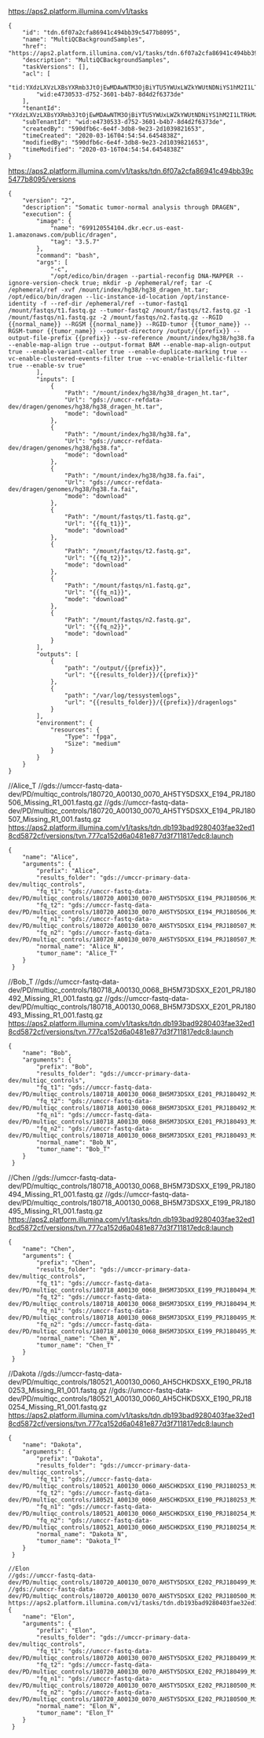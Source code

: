 https://aps2.platform.illumina.com/v1/tasks
```
{
    "id": "tdn.6f07a2cfa86941c494bb39c5477b8095",
    "name": "MultiQCBackgroundSamples",
    "href": "https://aps2.platform.illumina.com/v1/tasks/tdn.6f07a2cfa86941c494bb39c5477b8095",
    "description": "MultiQCBackgroundSamples",
    "taskVersions": [],
    "acl": [
        "tid:YXdzLXVzLXBsYXRmb3JtOjEwMDAwNTM3OjBiYTU5YWUxLWZkYWUtNDNiYS1hM2I1LTRkMzY3YTQzYWJkNQ",
        "wid:e4730533-d752-3601-b4b7-8d4d2f6373de"
    ],
    "tenantId": "YXdzLXVzLXBsYXRmb3JtOjEwMDAwNTM3OjBiYTU5YWUxLWZkYWUtNDNiYS1hM2I1LTRkMzY3YTQzYWJkNQ",
    "subTenantId": "wid:e4730533-d752-3601-b4b7-8d4d2f6373de",
    "createdBy": "590dfb6c-6e4f-3db8-9e23-2d1039821653",
    "timeCreated": "2020-03-16T04:54:54.6454838Z",
    "modifiedBy": "590dfb6c-6e4f-3db8-9e23-2d1039821653",
    "timeModified": "2020-03-16T04:54:54.6454838Z"
}
```

https://aps2.platform.illumina.com/v1/tasks/tdn.6f07a2cfa86941c494bb39c5477b8095/versions
```
{
    "version": "2",
    "description": "Somatic tumor-normal analysis through DRAGEN",
    "execution": {
        "image": {
            "name": "699120554104.dkr.ecr.us-east-1.amazonaws.com/public/dragen",
            "tag": "3.5.7"
        },
        "command": "bash",
        "args": [
            "-c",
            "/opt/edico/bin/dragen --partial-reconfig DNA-MAPPER --ignore-version-check true; mkdir -p /ephemeral/ref; tar -C /ephemeral/ref -xvf /mount/index/hg38/hg38_dragen_ht.tar; /opt/edico/bin/dragen --lic-instance-id-location /opt/instance-identity -f --ref-dir /ephemeral/ref --tumor-fastq1 /mount/fastqs/t1.fastq.gz --tumor-fastq2 /mount/fastqs/t2.fastq.gz -1 /mount/fastqs/n1.fastq.gz -2 /mount/fastqs/n2.fastq.gz --RGID {{normal_name}} --RGSM {{normal_name}} --RGID-tumor {{tumor_name}} --RGSM-tumor {{tumor_name}} --output-directory /output/{{prefix}} --output-file-prefix {{prefix}} --sv-reference /mount/index/hg38/hg38.fa --enable-map-align true --output-format BAM --enable-map-align-output true --enable-variant-caller true --enable-duplicate-marking true --vc-enable-clustered-events-filter true --vc-enable-triallelic-filter true --enable-sv true"
        ],
        "inputs": [
            {
                "Path": "/mount/index/hg38/hg38_dragen_ht.tar",
                "Url": "gds://umccr-refdata-dev/dragen/genomes/hg38/hg38_dragen_ht.tar",
                "mode": "download"
            },
            {
                "Path": "/mount/index/hg38/hg38.fa",
                "Url": "gds://umccr-refdata-dev/dragen/genomes/hg38/hg38.fa",
                "mode": "download"
            },
            {
                "Path": "/mount/index/hg38/hg38.fa.fai",
                "Url": "gds://umccr-refdata-dev/dragen/genomes/hg38/hg38.fa.fai",
                "mode": "download"
            },
            {
                "Path": "/mount/fastqs/t1.fastq.gz",
                "Url": "{{fq_t1}}",
                "mode": "download"
            },
            {
                "Path": "/mount/fastqs/t2.fastq.gz",
                "Url": "{{fq_t2}}",
                "mode": "download"
            },
            {
                "Path": "/mount/fastqs/n1.fastq.gz",
                "Url": "{{fq_n1}}",
                "mode": "download"
            },
            {
                "Path": "/mount/fastqs/n2.fastq.gz",
                "Url": "{{fq_n2}}",
                "mode": "download"
            }
        ],
        "outputs": [
            {
                "path": "/output/{{prefix}}",
                "url": "{{results_folder}}/{{prefix}}"
            },
            {
                "path": "/var/log/tessystemlogs",
                "url": "{{results_folder}}/{{prefix}}/dragenlogs"
            }
        ],
        "environment": {
            "resources": {
                "Type": "fpga",
                "Size": "medium"
            }
        }
    }
}
```

//Alice_T
//gds://umccr-fastq-data-dev/PD/multiqc_controls/180720_A00130_0070_AH5TY5DSXX_E194_PRJ180506_Missing_R1_001.fastq.gz
//gds://umccr-fastq-data-dev/PD/multiqc_controls/180720_A00130_0070_AH5TY5DSXX_E194_PRJ180507_Missing_R1_001.fastq.gz
https://aps2.platform.illumina.com/v1/tasks/tdn.db193bad9280403fae32ed18cd5872cf/versions/tvn.777ca152d6a0481e877d3f711817edc8:launch
```
{
    "name": "Alice",
    "arguments": {
        "prefix": "Alice",
        "results_folder": "gds://umccr-primary-data-dev/multiqc_controls",
        "fq_t1": "gds://umccr-fastq-data-dev/PD/multiqc_controls/180720_A00130_0070_AH5TY5DSXX_E194_PRJ180506_Missing_R1_001.fastq.gz",
        "fq_t2": "gds://umccr-fastq-data-dev/PD/multiqc_controls/180720_A00130_0070_AH5TY5DSXX_E194_PRJ180506_Missing_R2_001.fastq.gz",
        "fq_n1": "gds://umccr-fastq-data-dev/PD/multiqc_controls/180720_A00130_0070_AH5TY5DSXX_E194_PRJ180507_Missing_R1_001.fastq.gz",
        "fq_n2": "gds://umccr-fastq-data-dev/PD/multiqc_controls/180720_A00130_0070_AH5TY5DSXX_E194_PRJ180507_Missing_R2_001.fastq.gz",
        "normal_name": "Alice_N",
        "tumor_name": "Alice_T"
    }
 }
```

//Bob_T
//gds://umccr-fastq-data-dev/PD/multiqc_controls/180718_A00130_0068_BH5M73DSXX_E201_PRJ180492_Missing_R1_001.fastq.gz
//gds://umccr-fastq-data-dev/PD/multiqc_controls/180718_A00130_0068_BH5M73DSXX_E201_PRJ180493_Missing_R1_001.fastq.gz
https://aps2.platform.illumina.com/v1/tasks/tdn.db193bad9280403fae32ed18cd5872cf/versions/tvn.777ca152d6a0481e877d3f711817edc8:launch
```
{
    "name": "Bob",
    "arguments": {
        "prefix": "Bob",
        "results_folder": "gds://umccr-primary-data-dev/multiqc_controls",
        "fq_t1": "gds://umccr-fastq-data-dev/PD/multiqc_controls/180718_A00130_0068_BH5M73DSXX_E201_PRJ180492_Missing_R1_001.fastq.gz",
        "fq_t2": "gds://umccr-fastq-data-dev/PD/multiqc_controls/180718_A00130_0068_BH5M73DSXX_E201_PRJ180492_Missing_R2_001.fastq.gz",
        "fq_n1": "gds://umccr-fastq-data-dev/PD/multiqc_controls/180718_A00130_0068_BH5M73DSXX_E201_PRJ180493_Missing_R1_001.fastq.gz",
        "fq_n2": "gds://umccr-fastq-data-dev/PD/multiqc_controls/180718_A00130_0068_BH5M73DSXX_E201_PRJ180493_Missing_R2_001.fastq.gz",
        "normal_name": "Bob_N",
        "tumor_name": "Bob_T"
    }
 }
```

//Chen
//gds://umccr-fastq-data-dev/PD/multiqc_controls/180718_A00130_0068_BH5M73DSXX_E199_PRJ180494_Missing_R1_001.fastq.gz
//gds://umccr-fastq-data-dev/PD/multiqc_controls/180718_A00130_0068_BH5M73DSXX_E199_PRJ180495_Missing_R1_001.fastq.gz
https://aps2.platform.illumina.com/v1/tasks/tdn.db193bad9280403fae32ed18cd5872cf/versions/tvn.777ca152d6a0481e877d3f711817edc8:launch
```
{
    "name": "Chen",
    "arguments": {
        "prefix": "Chen",
        "results_folder": "gds://umccr-primary-data-dev/multiqc_controls",
        "fq_t1": "gds://umccr-fastq-data-dev/PD/multiqc_controls/180718_A00130_0068_BH5M73DSXX_E199_PRJ180494_Missing_R1_001.fastq.gz",
        "fq_t2": "gds://umccr-fastq-data-dev/PD/multiqc_controls/180718_A00130_0068_BH5M73DSXX_E199_PRJ180494_Missing_R2_001.fastq.gz",
        "fq_n1": "gds://umccr-fastq-data-dev/PD/multiqc_controls/180718_A00130_0068_BH5M73DSXX_E199_PRJ180495_Missing_R1_001.fastq.gz",
        "fq_n2": "gds://umccr-fastq-data-dev/PD/multiqc_controls/180718_A00130_0068_BH5M73DSXX_E199_PRJ180495_Missing_R2_001.fastq.gz",
        "normal_name": "Chen_N",
        "tumor_name": "Chen_T"
    }
 }
```

//Dakota
//gds://umccr-fastq-data-dev/PD/multiqc_controls/180521_A00130_0060_AH5CHKDSXX_E190_PRJ180253_Missing_R1_001.fastq.gz
//gds://umccr-fastq-data-dev/PD/multiqc_controls/180521_A00130_0060_AH5CHKDSXX_E190_PRJ180254_Missing_R1_001.fastq.gz
https://aps2.platform.illumina.com/v1/tasks/tdn.db193bad9280403fae32ed18cd5872cf/versions/tvn.777ca152d6a0481e877d3f711817edc8:launch
```
{
    "name": "Dakota",
    "arguments": {
        "prefix": "Dakota",
        "results_folder": "gds://umccr-primary-data-dev/multiqc_controls",
        "fq_t1": "gds://umccr-fastq-data-dev/PD/multiqc_controls/180521_A00130_0060_AH5CHKDSXX_E190_PRJ180253_Missing_R1_001.fastq.gz",
        "fq_t2": "gds://umccr-fastq-data-dev/PD/multiqc_controls/180521_A00130_0060_AH5CHKDSXX_E190_PRJ180253_Missing_R2_001.fastq.gz",
        "fq_n1": "gds://umccr-fastq-data-dev/PD/multiqc_controls/180521_A00130_0060_AH5CHKDSXX_E190_PRJ180254_Missing_R1_001.fastq.gz",
        "fq_n2": "gds://umccr-fastq-data-dev/PD/multiqc_controls/180521_A00130_0060_AH5CHKDSXX_E190_PRJ180254_Missing_R2_001.fastq.gz",
        "normal_name": "Dakota_N",
        "tumor_name": "Dakota_T"
    }
 }

//Elon
//gds://umccr-fastq-data-dev/PD/multiqc_controls/180720_A00130_0070_AH5TY5DSXX_E202_PRJ180499_Missing_R1_001.fastq.gz
//gds://umccr-fastq-data-dev/PD/multiqc_controls/180720_A00130_0070_AH5TY5DSXX_E202_PRJ180500_Missing_R1_001.fastq.gz
https://aps2.platform.illumina.com/v1/tasks/tdn.db193bad9280403fae32ed18cd5872cf/versions/tvn.777ca152d6a0481e877d3f711817edc8:launch
{
    "name": "Elon",
    "arguments": {
        "prefix": "Elon",
        "results_folder": "gds://umccr-primary-data-dev/multiqc_controls",
        "fq_t1": "gds://umccr-fastq-data-dev/PD/multiqc_controls/180720_A00130_0070_AH5TY5DSXX_E202_PRJ180499_Missing_R1_001.fastq.gz",
        "fq_t2": "gds://umccr-fastq-data-dev/PD/multiqc_controls/180720_A00130_0070_AH5TY5DSXX_E202_PRJ180499_Missing_R2_001.fastq.gz",
        "fq_n1": "gds://umccr-fastq-data-dev/PD/multiqc_controls/180720_A00130_0070_AH5TY5DSXX_E202_PRJ180500_Missing_R1_001.fastq.gz",
        "fq_n2": "gds://umccr-fastq-data-dev/PD/multiqc_controls/180720_A00130_0070_AH5TY5DSXX_E202_PRJ180500_Missing_R2_001.fastq.gz",
        "normal_name": "Elon_N",
        "tumor_name": "Elon_T"
    }
 }
```






